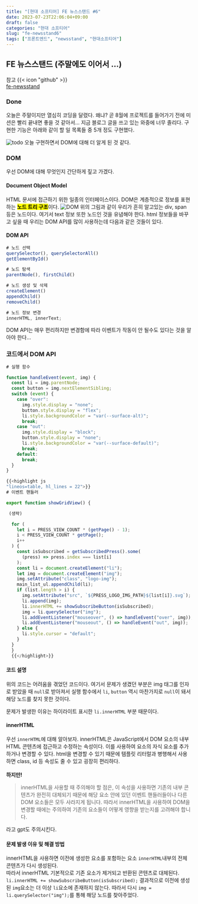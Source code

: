 ```yaml
---
title: "[현대 소프티어] FE 뉴스스탠드 #6"
date: 2023-07-23T22:06:04+09:00
draft: false
categories: "현대 소프티어"
slug: "fe-newsstand6"
tags: ["프론트엔드", "newsstand", "현대소프티어"]
---
```


## FE 뉴스스탠드 (주말에도 이어서 ...)

참고 {{< icon "github" >}}
<br>
[fe-newsstand](https://github.com/kimdaye77/fe-newsstand/pull/9)

### Done

오늘은 주말이지만 열심히 코딩을 달렸다. 왜냐? 곧 8월에 프로젝트를 들어가기 전에 미션은 빨리 끝내면 좋을 것 같아서... 지금 블로그 글을 쓰고 있는 와중에 너무 졸리다.
구현한 기능은 아래와 같이 할 일 목록들 중 5개 정도 구현했다.

![todo](img/fe-newsstand6.png)
오늘 구현하면서 DOM에 대해 더 알게 된 것 같다.

### DOM

우선 DOM에 대해 무엇인지 간단하게 짚고 가겠다.

#### Document Object Model

HTML 문서에 접근하기 위한 일종의 인터페이스이다. DOM은 계층적으로 정보를 표현하는 <mark>**노드 트리 구조**</mark>이다.
![DOM](img/dom.png)
위의 그림과 같이 우리가 흔히 알고있는 div, span 등은 노드이다. 여기서 text 정보 또한 노드인 것을 유념해야 한다.
html 정보들을 바꾸고 싶을 때 우리는 DOM API를 많이 사용하는데 다음과 같은 것들이 있다.

#### DOM API

```js
# 노드 선택
querySelector(), querySelectorAll()
getElementById()

# 노드 탐색
parentNode(), firstChild()

# 노드 생성 및 삭제
createElement()
appendChild()
removeChild()

# 노드 정보 변경
innerHTML, innerText;
```

DOM API는 매우 편리하지만 변경함에 따라 이벤트가 작동이 안 될수도 있다는 것을 알아야 한다...

### 코드에서 DOM API

```js
# 실행 함수

function handleEvent(event, img) {
  const li = img.parentNode;
  const button = img.nextElementSibling;
  switch (event) {
    case "over":
      img.style.display = "none";
      button.style.display = "flex";
      li.style.backgroundColor = "var(--surface-alt)";
      break;
    case "out":
      img.style.display = "block";
      button.style.display = "none";
      li.style.backgroundColor = "var(--surface-default)";
      break;
    default:
      break;
  }
}
```

```js
{{<highlight js
"lineos=table, hl_lines = 22">}}
# 이벤트 핸들러

export function showGridView() {

 (생략)

  for (
    let i = PRESS_VIEW_COUNT * (getPage() - 1);
    i < PRESS_VIEW_COUNT * getPage();
    i++
  ) {
    const isSubscribed = getSubscribedPress().some(
      (press) => press.index === list[i]
    );
    const li = document.createElement("li");
    let img = document.createElement("img");
    img.setAttribute("class", "logo-img");
    main_list_ul.appendChild(li);
    if (list.length > i) {
      img.setAttribute("src", `${PRESS_LOGO_IMG_PATH}${list[i]}.svg`);
      li.append(img);
      li.innerHTML += showSubscribeButton(isSubscribed);
      img = li.querySelector("img");
      li.addEventListener("mouseover", () => handleEvent("over", img));
      li.addEventListener("mouseout", () => handleEvent("out", img));
    } else {
      li.style.cursor = "default";
    }
  }
  }
  {{</highlight>}}
```

#### 코드 설명

위의 코드는 어려움을 겪었던 코드이다. 여기서 문제가 생겼던 부분은 img 태그를 인자로 받았을 때 `null`로 받아져서 실행 함수에서 `li`, `button` 역시 마찬가지로 `null`이 돼서 해당 노드를 찾지 못한 것이다.

문제가 발생한 이유는 하이라이트 표시한 `li.innerHTML` 부분 때문이다.

#### innerHTML

우선 `innerHTML`에 대해 알아보자.
innerHTML은 JavaScript에서 DOM 요소의 내부 HTML 콘텐츠에 접근하고 수정하는 속성이다. 이를 사용하여 요소의 자식 요소를 추가하거나 변경할 수 있다.
html을 변경할 수 있기 때문에 템플릿 리터럴과 병행해서 사용하면 class, id 등 속성도 줄 수 있고 굉장히 편리하다.
<br><br>
**하지만!**

> innerHTML을 사용할 때 주의해야 할 점은, 이 속성을 사용하면 기존의 내부 콘텐츠가 완전히 대체되기 때문에 해당 요소 안에 있던 이벤트 핸들러들이나 다른 DOM 요소들은 모두 사라지게 됩니다. 따라서 innerHTML을 사용하여 DOM을 변경할 때에는 주의하여 기존의 요소들이 어떻게 영향을 받는지를 고려해야 합니다.

라고 gpt도 주의시킨다.

#### 문제 발생 이유 및 해결 방법

innerHTML을 사용하면 이전에 생성한 요소를 포함하는 요소 `innerHTML`내부의 전체 콘텐츠가 다시 생성된다.
<br>따라서 innerHTML 기본적으로 기존 요소가 제거되고 반환된 콘텐츠로 대체된다.
`li.innerHTML += showSubscribeButton(isSubscribed);`
결과적으로 이전에 생성된 `img`요소는 더 이상 `li`요소에 존재하지 않는다. 따라서 다시 `img = li.querySelector("img");`를 통해 해당 노드를 찾아주었다.
